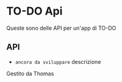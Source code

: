 TO-DO Api
=============

Queste sono delle API per un'app di TO-DO

## API

* `ancora da sviluppare` descrizione

Gestito da Thomas